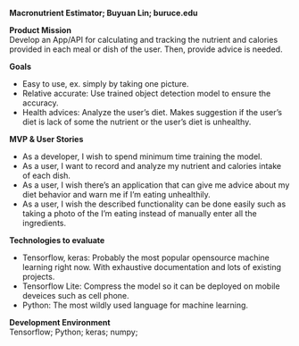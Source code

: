**Macronutrient Estimator; Buyuan Lin; buruce.edu**

**Product Mission** <br />
Develop an App/API for calculating and tracking the nutrient and calories provided in each meal or dish of the user. Then, provide advice is needed.

**Goals** <br />
- Easy to use, ex. simply by taking one picture.
- Relative accurate: Use trained object detection model to ensure the accuracy.
- Health advices: Analyze the user’s diet. Makes suggestion if the user’s diet is lack of some the nutrient or the user’s diet is unhealthy.

**MVP & User Stories** <br />
- As a developer, I wish to spend minimum time training the model.
- As a user, I want to record and analyze my nutrient and calories intake of each dish.
- As a user, I wish there’s an application that can give me advice about my diet behavior and warn me if I’m eating unhealthily.
- As a user, I wish the described functionality can be done easily such as taking a photo of the I’m eating instead of manually enter all the ingredients.

**Technologies to evaluate** <br />
- Tensorflow, keras: Probably the most popular opensource machine learning right now. With exhaustive documentation and lots of existing projects.
- Tensorflow Lite: Compress the model so it can be deployed on mobile deveices such as cell phone.
- Python: The most wildly used language for machine learning.

**Development Environment** <br />
Tensorflow; Python; keras; numpy; 

 
